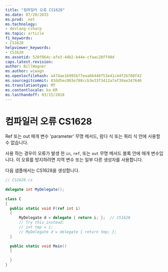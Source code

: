 ```yaml
---
title: "컴파일러 오류 CS1628"
ms.date: 07/20/2015
ms.prod: .net
ms.technology:
- devlang-csharp
ms.topic: article
f1_keywords:
- CS1628
helpviewer_keywords:
- CS1628
ms.assetid: 520f864c-afe3-4db2-b44e-cfaac28ff49d
caps.latest.revision: 
author: BillWagner
ms.author: wiwagn
ms.openlocfilehash: a474ae16995b77eaa66440f53e41c44f2b780f42
ms.sourcegitcommit: 83dd5ec003e788ccb3e33f3412a7af39ae347646
ms.translationtype: MT
ms.contentlocale: ko-KR
ms.lasthandoff: 03/15/2018
---
```

# <a name="compiler-error-cs1628"></a>컴파일러 오류 CS1628
Ref 또는 out 매개 변수 'parameter' 무명 메서드, 람다 식 또는 쿼리 식 안에 사용할 수 없습니다.  
  
 사용 하는 경우이 오류가 발생 한 `in`, `ref`, 또는 `out` 무명 메서드 블록 안에 매개 변수입니다. 이 오류를 방지하려면 지역 변수 또는 일부 다른 생성자를 사용합니다.  
  
 다음 샘플에서는 CS1628을 생성합니다.  
  
```csharp  
// CS1628.cs  
  
delegate int MyDelegate();  
  
class C  
{  
  public static void F(ref int i)  
  {  
      MyDelegate d = delegate { return i; };  // CS1628  
      // Try this instead:  
      // int tmp = i;  
      // MyDelegate d = delegate { return tmp; };  
  }  
  
  public static void Main()  
  {  
  
  }  
}  
```

